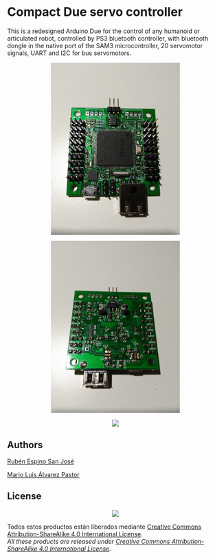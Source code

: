 # Compact Due servo controller
This is a redesigned Arduino Due for the control of any humanoid or articulated robot, controlled by PS3 bluetooth controller, with bluetooth dongle in the native port of the SAM3 microcontroller, 20 servomotor signals, UART and I2C for bus servomotors.

<p align="center">
<img src="images/PCB_top.jpg" width="300" align = "center">
</p>

<p align="center">
<img src="images/PCB_bottom.jpg" width="300" align = "center">
</p>

<p align="center">
<img src="images/PCB_3D.png" width="300" align = "center">
</p>

## Authors
[Rubén Espino San José](https://github.com/Resaj)

[Mario Luis Álvarez Pastor](https://github.com/AxomirUxsil)

## License
<p align="center">
<img src="license/by-sa.png" align = "center">
</p>

Todos estos productos están liberados mediante [Creative Commons Attribution-ShareAlike 4.0 International License](http://creativecommons.org/licenses/by-sa/4.0/).  
_All these products are released under [Creative Commons Attribution-ShareAlike 4.0 International License](http://creativecommons.org/licenses/by-sa/4.0/)._
